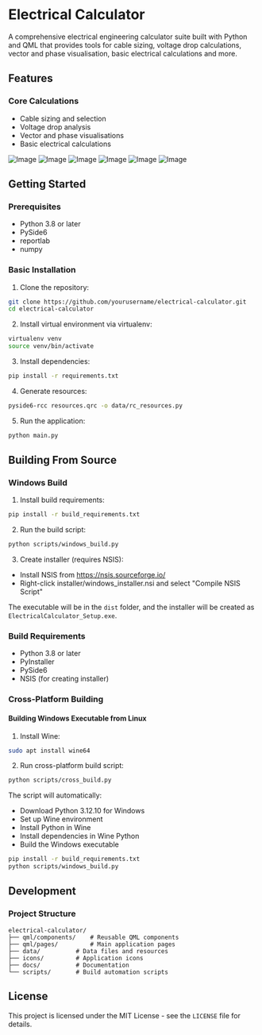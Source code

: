 # Electrical Calculator

A comprehensive electrical engineering calculator suite built with Python and QML that provides tools for cable sizing, voltage drop calculations, vector and phase visualisation, basic electrical calculations and more.

## Features

### Core Calculations
- Cable sizing and selection
- Voltage drop analysis
- Vector and phase visualisations
- Basic electrical calculations

![Image](https://github.com/user-attachments/assets/05602b1e-7efb-4121-9570-d0f214855710)
![Image](https://github.com/user-attachments/assets/d7e5c702-ed8e-47ea-98f3-62b8fbe2faf0)
![Image](https://github.com/user-attachments/assets/a59f2e46-1c77-402b-8ef7-f4e9b468f8f7)
![Image](https://github.com/user-attachments/assets/55df32f7-eb97-4b5a-adcb-7b953f03f7e3)
![Image](https://github.com/user-attachments/assets/2800a40b-3aab-44ba-bc8d-65af5d492782)
![Image](https://github.com/user-attachments/assets/39c85fdb-5829-4b61-9c09-a9daf8dd1aaf)



## Getting Started

### Prerequisites
- Python 3.8 or later
- PySide6
- reportlab
- numpy

### Basic Installation

1. Clone the repository:
```bash
git clone https://github.com/yourusername/electrical-calculator.git
cd electrical-calculator
```

2. Install virtual environment via virtualenv:

```bash
virtualenv venv
source venv/bin/activate
```

3. Install dependencies:
```bash
pip install -r requirements.txt
```

4. Generate resources:
```bash
pyside6-rcc resources.qrc -o data/rc_resources.py
```

5. Run the application:
```bash
python main.py
```

## Building From Source

### Windows Build

1. Install build requirements:
```bash
pip install -r build_requirements.txt
```

2. Run the build script:
```bash
python scripts/windows_build.py
```

3. Create installer (requires NSIS):
- Install NSIS from https://nsis.sourceforge.io/
- Right-click installer/windows_installer.nsi and select "Compile NSIS Script"

The executable will be in the `dist` folder, and the installer will be created as `ElectricalCalculator_Setup.exe`.

### Build Requirements
- Python 3.8 or later
- PyInstaller
- PySide6
- NSIS (for creating installer)

### Cross-Platform Building

#### Building Windows Executable from Linux
1. Install Wine:
```bash
sudo apt install wine64
```

2. Run cross-platform build script:
```bash
python scripts/cross_build.py
```

The script will automatically:
- Download Python 3.12.10 for Windows
- Set up Wine environment
- Install Python in Wine
- Install dependencies in Wine Python
- Build the Windows executable

```bash
pip install -r build_requirements.txt
python scripts/windows_build.py
```

## Development

### Project Structure
```
electrical-calculator/
├── qml/components/    # Reusable QML components
├── qml/pages/         # Main application pages
├── data/          # Data files and resources
├── icons/         # Application icons
├── docs/          # Documentation
└── scripts/       # Build automation scripts
```

## License
This project is licensed under the MIT License - see the `LICENSE` file for details.
